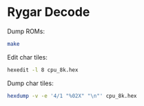 # Rygar Decode

Dump ROMs:

```sh
make
```

Edit char tiles:

```sh
hexedit -l 8 cpu_8k.hex
```

Dump char tiles:

```sh
hexdump -v -e '4/1 "%02X" "\n"' cpu_8k.hex
```
